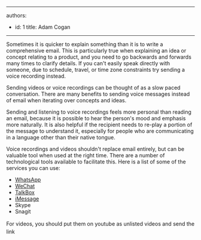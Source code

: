 

---
authors:
  - id: 1
    title: Adam Cogan
---




<span class='intro'> ​​​Sometimes it is quicker to explain something than it is to write a comprehensive email. This is particularly true when explaining an idea or concept relating to a product, and you need to go backwards and forwards many times to clarify details. If you can't easily speak directly with someone, due to schedule, travel, or time zone constraints try sending a voice recording&#160;instead.<br> </span>

<p>​Sending&#160;videos or&#160;voice recordings&#160;can be thought of as a slow paced conversation. There are many benefits to sending voice messages instead of email when iterating over concepts and ideas.<br></p><p>Sending and listening to voice recordings&#160;feels more personal than reading an email, because it is possible to hear the person'​s mood and emphasis more naturally.&#160;It is also helpful if the recipient needs to re-play a portion of the message to understand it, especially for people who are communicating in a language other than their native tongue.</p><p>Voice recordings and videos&#160;shouldn't replace email entirely,​ but can be valuable tool when used at the right time. There are a number of technological tools available to facilitate this. Here is a list of some of the services you can use&#58;</p><ul><li>
      <a href="http&#58;//www.whatsapp.com/">WhatsApp</a>&#160;</li><li>
      <a href="http&#58;//www.wechat.com/">WeChat</a>&#160;</li><li>
      <a href="http&#58;//talkboxapp.com/">TalkBox</a>&#160;</li><li><a href="http&#58;//www.imore.com/how-send-voice-note-your-iphone-imessage-or-sms">iMessage​​</a></li><li>Skype</li><li>Snagit</li></ul><div><span style="line-height&#58;21px;">For videos, you should put them on youtube as unlisted videos and send the link​</span></div>


